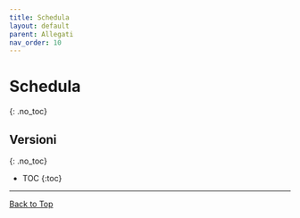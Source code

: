 ```yaml
---
title: Schedula
layout: default
parent: Allegati
nav_order: 10
---
```


# Schedula
{: .no_toc}

## Versioni
{: .no_toc}

- TOC
{:toc}

---

[Back to Top](#top)